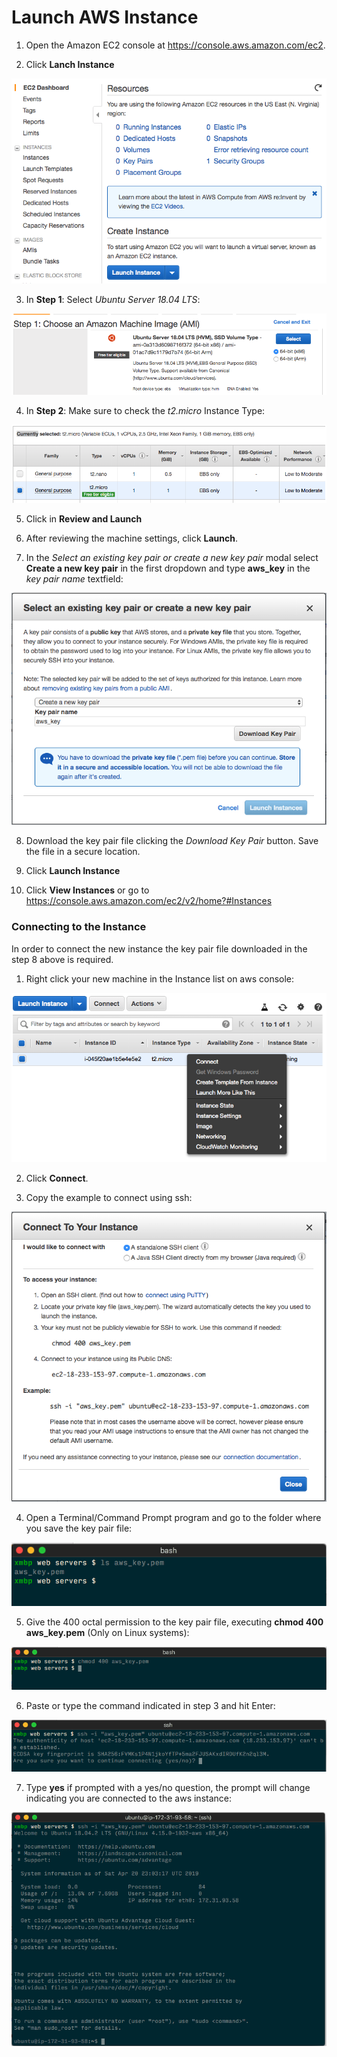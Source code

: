 # Launch AWS Instance

1. Open the Amazon EC2 console at https://console.aws.amazon.com/ec2.

2. Click **Lanch Instance**

![aws console](images/aws-console.png)

3. In **Step 1**: Select *Ubuntu Server 18.04 LTS*:

![Ubuntu selection](images/ubuntu.png)

4. In **Step 2**: Make sure to check the _t2.micro_ Instance Type:

![t2 micro](images/t2-micro.png)

5. Click in **Review and Launch**

6. After reviewing the machine settings, click **Launch**.

7. In the _Select an existing key pair or create a new key pair_ modal select **Create a new key pair** in the first dropdown and type **aws_key** in the _key pair name_ textfield:

![key pair modal](images/key-pair-modal.png)

8. Download the key pair file clicking the _Download Key Pair_ button. Save the file in a secure location.

9. Click **Launch Instance**

10. Click **View Instances** or go to https://console.aws.amazon.com/ec2/v2/home?#Instances

### Connecting to the Instance

In order to connect the new instance the key pair file downloaded in the step 8 above is required.

1. Right click your new machine in the Instance list on aws console:

![aws instance context menu](images/aws-connect.png)

2. Click **Connect**.

3. Copy the example to connect using ssh:

![aws connect modal](images/aws-connect-2.png)

4. Open a Terminal/Command Prompt program and go to the folder where you save the key pair file:

![terminal on folder](images/terminal.png)

5. Give the 400 octal permission to the key pair file, executing **chmod 400 aws_key.pem** (Only on Linux systems):

![terminal on folder](images/terminal2.png)

6. Paste or type the command indicated in step 3 and hit Enter:

![terminal connecting with ssh](images/terminal3.png)

7. Type **yes** if prompted with a yes/no question, the prompt will change indicating you are connected to the aws instance:

![terminal connecting with ssh](images/terminal4.png)


